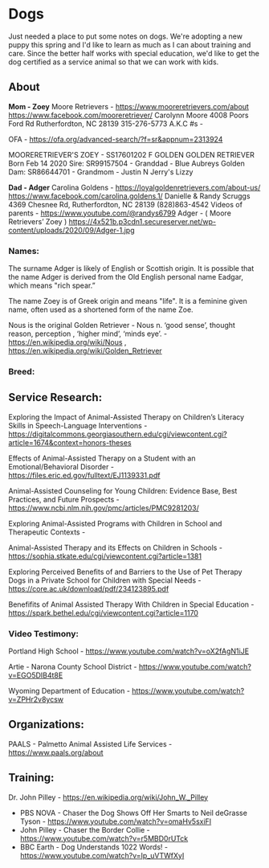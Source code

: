 # Dogs

Just needed a place to put some notes on dogs. We're adopting a new puppy this spring and I'd like to learn as much as I can about training and care. Since the better half works with special education, we'd like to get the dog certified as a service animal so that we can work with kids. 

## About

**Mom - Zoey**
Moore Retrievers - https://www.mooreretrievers.com/about
https://www.facebook.com/mooreretriever/ 
Carolynn Moore 
4008 Poors Ford Rd Rutherfordton, NC 28139
315-276-5773 
A.K.C #s - 

OFA - https://ofa.org/advanced-search/?f=sr&appnum=2313924

MOORERETRIEVER'S ZOEY - 
SS17601202
F GOLDEN GOLDEN RETRIEVER
Born Feb 14 2020
Sire: SR99157504 - Granddad - Blue Aubreys Golden
Dam: SR86644701 - Grandmom - Justin N Jerry's Lizzy

**Dad - Adger**
Carolina Goldens - https://loyalgoldenretrievers.com/about-us/ 
https://www.facebook.com/carolina.goldens.1/ 
Danielle & Randy Scruggs
4369 Chesnee Rd, Rutherfordton, NC 28139
(828)863-4542
Videos of parents - https://www.youtube.com/@randys6799
Adger - ( Moore Retrievers’ Zoey ) https://4x521b.p3cdn1.secureserver.net/wp-content/uploads/2020/09/Adger-1.jpg

### Names: 
The surname Adger is likely of English or Scottish origin. It is possible that the name Adger is derived from the Old English personal name Eadgar, which means "rich spear.”

The name Zoey is of Greek origin and means "life". It is a feminine given name, often used as a shortened form of the name Zoe.

Nous is the original Golden Retriever - Nous n. ‘good sense’, thought reason, perception , ‘higher mind’, ‘minds eye’. - https://en.wikipedia.org/wiki/Nous , https://en.wikipedia.org/wiki/Golden_Retriever


### Breed:



## Service Research:

Exploring the Impact of Animal-Assisted Therapy on Children’s Literacy Skills in Speech-Language Interventions - https://digitalcommons.georgiasouthern.edu/cgi/viewcontent.cgi?article=1674&context=honors-theses

Effects of Animal-Assisted Therapy on a Student with an Emotional/Behavioral Disorder - https://files.eric.ed.gov/fulltext/EJ1139331.pdf

Animal-Assisted Counseling for Young Children: Evidence Base, Best Practices, and Future Prospects - https://www.ncbi.nlm.nih.gov/pmc/articles/PMC9281203/

Exploring Animal-Assisted Programs with Children in School and Therapeutic Contexts -

Animal-Assisted Therapy and its Effects on Children in Schools - https://sophia.stkate.edu/cgi/viewcontent.cgi?article=1381


Exploring Perceived Benefits of and Barriers to the Use of Pet Therapy Dogs in a Private School for Children with Special Needs - https://core.ac.uk/download/pdf/234123895.pdf 

Benefifits of Animal Assisted Therapy With Children in Special Education - https://spark.bethel.edu/cgi/viewcontent.cgi?article=1170



### Video Testimony:

Portland High School - https://www.youtube.com/watch?v=oX2fAgN1iJE

Artie - Narona County School District - https://www.youtube.com/watch?v=EGO5DIB4t8E

Wyoming Department of Education - https://www.youtube.com/watch?v=ZPHr2v8ycsw


## Organizations:

PAALS - Palmetto Animal Assisted Life Services - https://www.paals.org/about


## Training:

Dr. John Pilley - https://en.wikipedia.org/wiki/John_W._Pilley 
 - PBS NOVA - Chaser the Dog Shows Off Her Smarts to Neil deGrasse Tyson - https://www.youtube.com/watch?v=omaHv5sxiFI
 - John Pilley - Chaser the Border Collie - https://www.youtube.com/watch?v=r5MBD0rUTck
 - BBC Earth - Dog Understands 1022 Words! - https://www.youtube.com/watch?v=Ip_uVTWfXyI